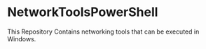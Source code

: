 # NetworkToolsPowerShell
This Repository Contains networking tools that can be executed in Windows.
